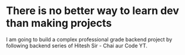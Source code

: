 # There is no better way to learn dev than making projects

I am going to build a complex professional grade backend project by following backend series of Hitesh Sir - Chai aur Code YT.
